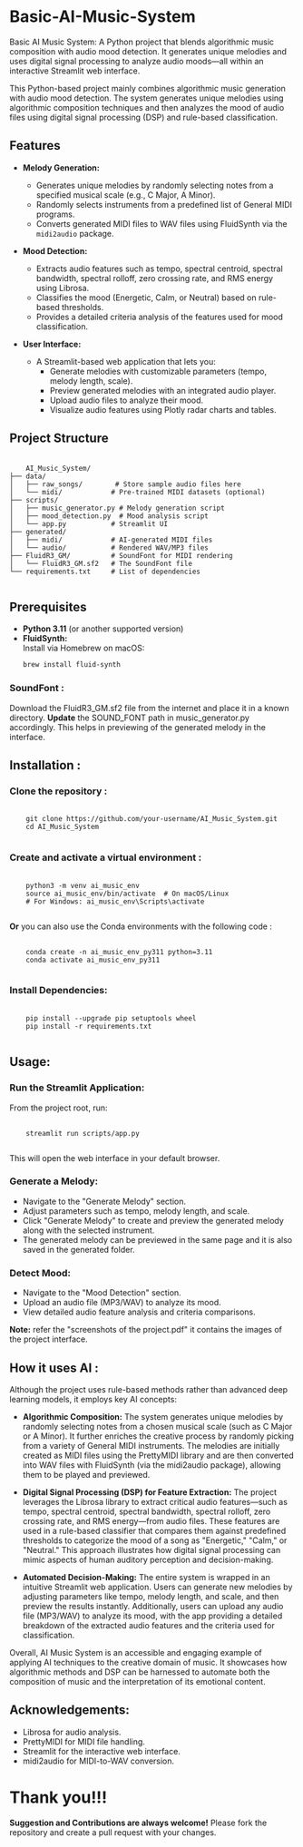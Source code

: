 # Basic-AI-Music-System
Basic AI Music System: A Python project that blends algorithmic music composition with audio mood detection. It generates unique melodies and uses digital signal processing to analyze audio moods—all within an interactive Streamlit web interface.

This Python-based project mainly combines algorithmic music generation with audio mood detection. The system generates unique melodies using algorithmic composition techniques and then analyzes the mood of audio files using digital signal processing (DSP) and rule-based classification.

## Features

- **Melody Generation:**  
  - Generates unique melodies by randomly selecting notes from a specified musical scale (e.g., C Major, A Minor).
  - Randomly selects instruments from a predefined list of General MIDI programs.
  - Converts generated MIDI files to WAV files using FluidSynth via the `midi2audio` package.

- **Mood Detection:**  
  - Extracts audio features such as tempo, spectral centroid, spectral bandwidth, spectral rolloff, zero crossing rate, and RMS energy using Librosa.
  - Classifies the mood (Energetic, Calm, or Neutral) based on rule-based thresholds.
  - Provides a detailed criteria analysis of the features used for mood classification.

- **User Interface:**  
  - A Streamlit-based web application that lets you:
    - Generate melodies with customizable parameters (tempo, melody length, scale).
    - Preview generated melodies with an integrated audio player.
    - Upload audio files to analyze their mood.
    - Visualize audio features using Plotly radar charts and tables.

## Project Structure

<pre>
  <code>
    AI_Music_System/
├── data/
│   ├── raw_songs/        # Store sample audio files here
│   └── midi/            # Pre-trained MIDI datasets (optional)
├── scripts/
│   ├── music_generator.py # Melody generation script
│   ├── mood_detection.py  # Mood analysis script
│   └── app.py           # Streamlit UI
├── generated/
│   ├── midi/            # AI-generated MIDI files
│   └── audio/           # Rendered WAV/MP3 files
├── FluidR3_GM/          # SoundFont for MIDI rendering
│   └── FluidR3_GM.sf2   # The SoundFont file
└── requirements.txt     # List of dependencies
  </code>
</pre>


## Prerequisites

- **Python 3.11** (or another supported version)
- **FluidSynth:**  
  Install via Homebrew on macOS:
  ```bash
  brew install fluid-synth

### SoundFont :
Download the FluidR3_GM.sf2 file from the internet and place it in a known directory. **Update** the SOUND_FONT path in music_generator.py accordingly. This helps in previewing of the generated melody in the interface.

## Installation :

### **Clone the repository** : 
<pre>
  <code>
    git clone https://github.com/your-username/AI_Music_System.git
    cd AI_Music_System
  </code>
</pre>

### **Create and activate a virtual environment** :
<pre>
  <code>
    python3 -m venv ai_music_env
    source ai_music_env/bin/activate  # On macOS/Linux
    # For Windows: ai_music_env\Scripts\activate
  </code>
</pre>

**Or** you can also use the Conda environments with the following code :
<pre>
  <code>
    conda create -n ai_music_env_py311 python=3.11
    conda activate ai_music_env_py311
  </code>
</pre>

### **Install Dependencies:**
<pre>
  <code>
    pip install --upgrade pip setuptools wheel
    pip install -r requirements.txt
  </code>
</pre>

## Usage:

### **Run the Streamlit Application:**
From the project root, run:
<pre>
  <code>
    streamlit run scripts/app.py
  </code>
</pre>
This will open the web interface in your default browser.

### **Generate a Melody:**
- Navigate to the "Generate Melody" section.
- Adjust parameters such as tempo, melody length, and scale.
- Click "Generate Melody" to create and preview the generated melody along with the selected instrument.
- The generated melody can be previewed in the same page and it is also saved in the generated folder.

### **Detect Mood:**
- Navigate to the "Mood Detection" section.
- Upload an audio file (MP3/WAV) to analyze its mood.
- View detailed audio feature analysis and criteria comparisons.

**Note:** refer the "screenshots of the project.pdf" it contains the images of the project interface. 

## How it uses AI :
Although the project uses rule-based methods rather than advanced deep learning models, it employs key AI concepts:

- **Algorithmic Composition:**
  The system generates unique melodies by randomly selecting notes from a chosen musical scale (such as C Major or A Minor). It further enriches the creative process by randomly picking from a variety of General MIDI instruments. The melodies are initially created as MIDI files using the PrettyMIDI library and are then converted into WAV files with FluidSynth (via the midi2audio package), allowing them to be played and previewed.
  
- **Digital Signal Processing (DSP) for Feature Extraction:**
  The project leverages the Librosa library to extract critical audio features—such as tempo, spectral centroid, spectral bandwidth, spectral rolloff, zero crossing rate, and RMS energy—from audio files. These features are used in a rule-based classifier that compares them against predefined thresholds to categorize the mood of a song as "Energetic," "Calm," or "Neutral." This approach illustrates how digital signal processing can mimic aspects of human auditory perception and decision-making.
  
- **Automated Decision-Making:**
  The entire system is wrapped in an intuitive Streamlit web application. Users can generate new melodies by adjusting parameters like tempo, melody length, and scale, and then preview the results instantly. Additionally, users can upload any audio file (MP3/WAV) to analyze its mood, with the app providing a detailed breakdown of the extracted audio features and the criteria used for classification.

Overall, AI Music System is an accessible and engaging example of applying AI techniques to the creative domain of music. It showcases how algorithmic methods and DSP can be harnessed to automate both the composition of music and the interpretation of its emotional content.

## Acknowledgements:
- Librosa for audio analysis.
- PrettyMIDI for MIDI file handling.
- Streamlit for the interactive web interface.
- midi2audio for MIDI-to-WAV conversion.

# Thank you!!!

**Suggestion and Contributions are always welcome!** Please fork the repository and create a pull request with your changes.
